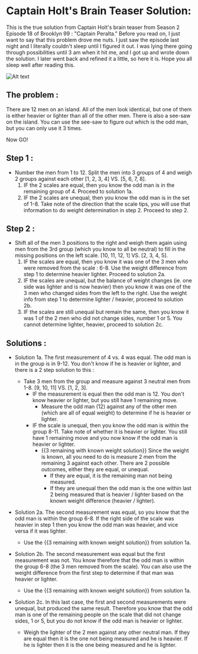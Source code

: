 # Captain Holt's Brain Teaser Solution: 

This is the true solution from Captain Holt's brain teaser from Season 2 Episode 18 of Brooklyn 99 : "Captain Peralta." Before you read on, I just want to say that this problem drove me nuts. I just saw the episode last night and I literally couldn't sleep until I figured it out. I was lying there going through possibilities until 3 am when it hit me, and I got up and wrote down the solution. I later went back and refined it a little, so here it is. Hope you all sleep well after reading this. 

![Alt text](http://31.media.tumblr.com/cbacd818b46c49da33d64965591a7419/tumblr_mz2j20XaOA1r64iyzo3_250.gif)

## The problem : 
There are 12 men on an island. All of the men look identical, but one of them is either heavier or lighter than all of the other men. There is also a see-saw on the island. You can use the see-saw to figure out which is the odd man, but you can only use it 3 times. 

Now GO!

## Step 1 : 
* Number the men from 1 to 12. Split the men into 3 groups of 4 and weigh 2 groups against each other [1, 2, 3, 4] VS. [5, 6, 7, 8]. 
	1. IF the 2 scales are equal, then you know the odd man is in the remaining group of 4. Proceed to solution 1a. 
	2. IF the 2 scales are unequal, then you know the odd man is in the set of 1-8. Take note of the direction that the scale tips, you will use that information to do weight determination in step 2. Proceed to step 2. 

## Step 2 : 
* Shift all of the men 3 positions to the right and weigh them again using men from the 3rd group (which you know to all be neutral) to fill in the missing positions on the left scale. [10, 11, 12, 1] VS. [2, 3, 4, 5]. 
	1. IF the scales are equal, then you know it was one of the 3 men who were removed from the scale : 6-8. Use the weight difference from step 1 to determine heavier lighter. Proceed to solution 2a. 
	2. IF the scales are unequal, but the balance of weight changes (ie. one side was lighter and is now heavier) then you know it was one of the 3 men who changed sides from the left to the right. Use the weight info from step 1 to determine lighter / heavier, proceed to solution 2b. 
	3. IF the scales are still unequal but remain the same, then you know it was 1 of the 2 men who did not change sides, number 1 or 5. You cannot determine lighter, heavier, proceed to solution 2c. 

## Solutions : 
* Solution 1a. The first measurement of 4 vs. 4 was equal. The odd man is in the group is in 9-12. You don't know if he is heavier or lighter, and there is a 2 step solution to this : 
	* Take 3 men from the group and measure against 3 neutral men from 1-8. [9, 10, 11] VS. [1, 2, 3]. 
		* IF the measurement is equal then the odd man is 12. You don't know heavier or lighter, but you still have 1 remaining move. 
			* Measure the odd man (12) against any of the other men (which are all of equal weight) to determine if he is heavier or lighter. 
		* IF the scale is unequal, then you know the odd man is within the group 8-11. Take note of whether it is heavier or lighter. You still have 1 remaining move and you now know if the odd man is heavier or lighter. 
			* {{3 remaining with known weight solution}}  Since the weight is known, all you need to do is measure 2 men from the remaining 3 against each other. There are 2 possible outcomes, either they are equal, or unequal. 
				* If they are equal, it is the remaining man not being measured. 
				* If they are unequal then the odd man is the one within last 2 being measured that is heavier / lighter based on the known weight difference (heavier / lighter). 

* Solution 2a. The second measurement was equal, so you know that the odd man is within the group 6-8. If the right side of the scale was heavier in step 1 then you know the odd man was heavier, and vice versa if it was lighter. 
	* Use the {{3 remaining with known weight solution}} from solution 1a. 

* Solution 2b. The second measurement was equal but the first measurement was not. You know therefore that the odd man is within the group 6-8 (the 3 men removed from the scale). You can also use the weight difference from the first step to determine if that man was heavier or lighter. 
	* Use the {{3 remaining with known weight solution}} from solution 1a. 

* Solution 2c. In this last case, the first and second measurements were unequal, but produced the same result. Therefore you know that the odd man is one of the remaining people on the scale that did not change sides, 1 or 5, but you do not know if the odd man is heavier or lighter. 
	* Weigh the lighter of the 2 men against any other neutral man. If they are equal then it is the one not being measured and he is heavier. If he is lighter then it is the one being measured and he is lighter. 




